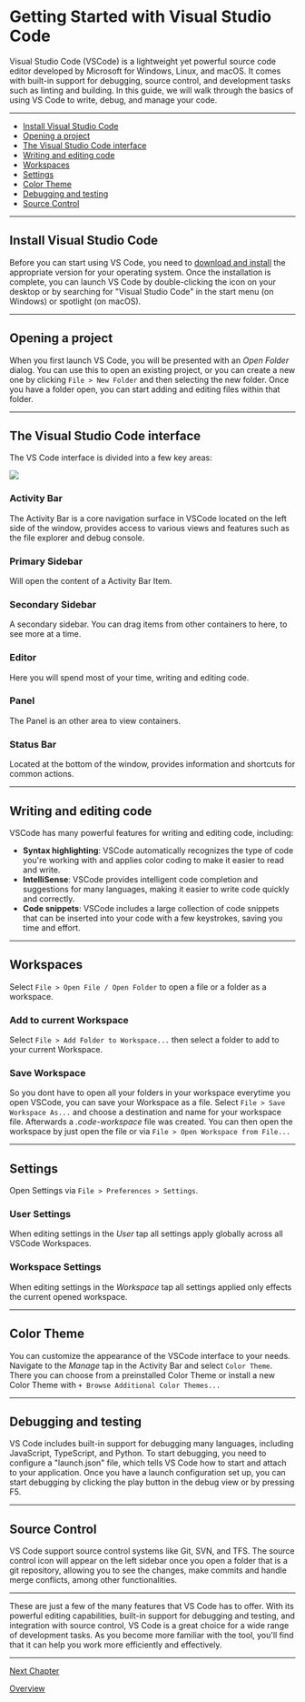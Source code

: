 # Getting Started with Visual Studio Code

Visual Studio Code (VSCode) is a lightweight yet powerful source code editor developed by Microsoft for Windows, Linux, and macOS. It comes with built-in support for debugging, source control, and development tasks such as linting and building. In this guide, we will walk through the basics of using VS Code to write, debug, and manage your code.

---

* [Install Visual Studio Code](#install-visual-studio-code)
* [Opening a project](#opening-a-project)
* [The Visual Studio Code interface](#the-visual-studio-code-interface)
* [Writing and editing code](#writing-and-editing-code)
* [Workspaces](#workspaces)
* [Settings](#settings)
* [Color Theme](#color-theme)
* [Debugging and testing](#debugging-and-testing)
* [Source Control](#source-control)

---

## Install Visual Studio Code

Before you can start using VS Code, you need to [download and install](https://code.visualstudio.com/download) the appropriate version for your operating system. Once the installation is complete, you can launch VS Code by double-clicking the icon on your desktop or by searching for "Visual Studio Code" in the start menu (on Windows) or spotlight (on macOS).

---

## Opening a project

When you first launch VS Code, you will be presented with an *Open Folder* dialog. You can use this to open an existing project, or you can create a new one by clicking `File > New Folder` and then selecting the new folder. Once you have a folder open, you can start adding and editing files within that folder.

---

## The Visual Studio Code interface

The VS Code interface is divided into a few key areas:

<img src = "https://code.visualstudio.com/assets/api/ux-guidelines/examples/architecture-containers.png" tile = "VSCode Interface"/>

### Activity Bar

The Activity Bar is a core navigation surface in VSCode located on the left side of the window, provides access to various views and features such as the file explorer and debug console.

### Primary Sidebar

Will open the content of a Activity Bar Item.

### Secondary Sidebar

A secondary sidebar. You can drag items from other containers to here, to see more at a time.

### Editor

Here you will spend most of your time, writing and editing code.

### Panel

The Panel is an other area to view containers.

### Status Bar

Located at the bottom of the window, provides information and shortcuts for common actions.

---

## Writing and editing code

VSCode has many powerful features for writing and editing code, including:

* **Syntax highlighting**: VSCode automatically recognizes the type of code you're working with and applies color coding to make it easier to read and write.
* **IntelliSense**: VSCode provides intelligent code completion and suggestions for many languages, making it easier to write code quickly and correctly.
* **Code snippets**: VSCode includes a large collection of code snippets that can be inserted into your code with a few keystrokes, saving you time and effort.

---

## Workspaces

Select `File > Open File / Open Folder` to open a file or a folder as a workspace.

### Add to current Workspace

Select `File > Add Folder to Workspace...` then select a folder to add to your current Workspace.

### Save Workspace

So you dont have to open all your folders in your workspace everytime you open VSCode, you can save your Workspace as a file. Select `File > Save Workspace As...` and choose a destination and name for your workspace file. Afterwards a *.code-workspace* file was created. You can then open the workspace by just open the file or via `File > Open Workspace from File...`

---

## Settings

Open Settings via `File > Preferences > Settings`.

### User Settings

When editing settings in the *User* tap all settings apply globally across all VSCode Workspaces.

### Workspace Settings

When editing settings in the *Workspace* tap all settings applied only effects the current opened workspace.

---

## Color Theme

You can customize the appearance of the VSCode interface to your needs. Navigate to the *Manage* tap in the Activity Bar and select `Color Theme`. There you can choose from a preinstalled Color Theme or install a new Color Theme with `+ Browse Additional Color Themes...`

---

## Debugging and testing

VS Code includes built-in support for debugging many languages, including JavaScript, TypeScript, and Python. To start debugging, you need to configure a "launch.json" file, which tells VS Code how to start and attach to your application. Once you have a launch configuration set up, you can start debugging by clicking the play button in the debug view or by pressing F5.

---

## Source Control

VS Code support source control systems like Git, SVN, and TFS. The source control icon will appear on the left sidebar once you open a folder that is a git repository, allowing you to see the changes, make commits and handle merge conflicts, among other functionalities.

---

These are just a few of the many features that VS Code has to offer. With its powerful editing capabilities, built-in support for debugging and testing, and integration with source control, VS Code is a great choice for a wide range of development tasks. As you become more familiar with the tool, you'll find that it can help you work more efficiently and effectively.

---

[Next Chapter](../README.md)

[Overview](../README.md)
